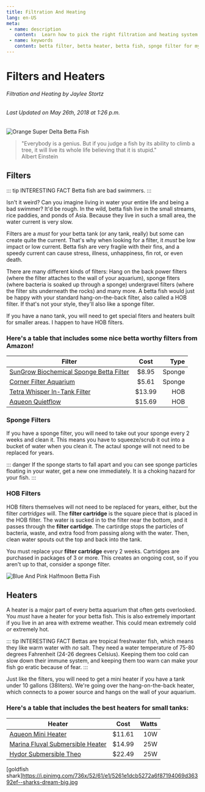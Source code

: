 ```yaml
---
title: Filtration And Heating
lang: en-US
meta:
 - name: description
   content:  Learn how to pick the right filtration and heating system for you and your betta fish!
 - name: keywords
   content: betta filter, betta heater, betta fish, spnge filter for my betta, mini heater, do bettas need a filter, do bettas need a heater
---
```



# Filters and Heaters 

###### Filtration and Heating by Jaylee Stortz

###### Last Updated on May 26th, 2018 at 1:26 p.m.

![Orange Super Delta Betta Fish](https://media.istockphoto.com/photos/white-yellow-siamese-fighting-fish-picture-id601925038?k=6&m=601925038&s=612x612&w=0&h=pOtNyPfF6pEgm_x8Qi1flpLKmJ1tcbOhnEsZ97BO8wE=)

>"Everybody is a genius. But if you judge a fish by its ability to climb a tree, it will live its whole life believing that it is stupid." <br>
> Albert Einstein

## Filters

::: tip INTERESTING FACT
Betta fish are bad swimmers.
:::

Isn't it weird? Can you imagine living in water your entire life and being a bad swimmer? It'd be rough. In the wild, betta fish live in the small streams, rice paddies, and ponds of Asia. Because they live in such a small area, the water current is very slow. 

Filters are a *must* for your betta tank (or any tank, really) but some can create quite the current. That's why when looking for a filter, it *must* be low impact or low current. Betta fish are very fragile with their fins, and a speedy current can cause stress, illness, unhappiness, fin rot, or even death. 

There are many different kinds of filters: Hang on the back power filters (where the filter attaches to the wall of your aquarium), sponge fiters (where bacteria is soaked up through a sponge) undergravel filters (where the filter sits underneath the rocks) and many more. A betta fish would just be happy with your standard hang-on-the-back filter, also called a HOB filter. If that's not your style, they'll also like a sponge filter. 

If you have a nano tank, you will need to get special fiters and heaters built for smaller areas. I happen to have HOB filters. 

### Here's a table that includes some nice betta worthy filters from Amazon!

| Filter       | Cost| Type|
|-------------|:---:|----:|
|[SunGrow Biochemical Sponge Betta Filter](https://www.amazon.com/Biochemical-Sponge-Betta-Filter-efficiency/dp/B06XKLG9HW/ref=sr_1_2?s=pet-supplies&ie=UTF8&qid=1527265106&sr=1-2&keywords=betta%2Bfilter&th=1)             |$8.95|Sponge|
|[Corner Filter Aquarium](https://www.amazon.com/Corner-Filter-Aquarium-Internal-XY-2008/dp/B00HSCB9GC/ref=sr_1_11?s=pet-supplies&ie=UTF8&qid=1527265106&sr=1-11&keywords=betta+filter)              |$5.61|Sponge|        
|[Tetra Whisper In-Tank Filter](https://www.amazon.com/Tetra-Whisper-BioScrubber-aquariums-25816/dp/B0002DHYF4/ref=sr_1_6?s=pet-supplies&ie=UTF8&qid=1527265106&sr=1-6&keywords=betta+filter)            |$13.99|HOB|
|[Aqueon Quietflow](https://www.amazon.com/dp/B06XW2B39Z/ref=sspa_dk_detail_1?psc=1&pd_rd_i=B06XW2B39Z&pd_rd_wg=wNMC1&pd_rd_r=38ERJ68XREEJX78F49SB&pd_rd_w=aYXZI)         |$15.69|HOB|

### Sponge Filters

If you have a sponge filter, you will need to take out your sponge every 2 weeks and clean it. This means you have to squeeze/scrub it out into a bucket of water when you clean it. The actaul sponge will not need to be replaced for years. 

::: danger 
If the sponge starts to fall apart and you can see sponge particles floating in your water, get a new one immediately. It is a choking hazard for your fish. 
:::

### HOB Filters

HOB filters themselves will not need to be replaced for years, either, but the filter *cartridges* will. The **filter cartridge** is the square piece that is placed in the HOB filter. The water is sucked in to the filter near the bottom, and it passes through the **filter cartidge**. The cartirdge stops the particles of bacteria, waste, and extra food from passing along with the water. Then, clean water spouts out the top and back into the tank. 

You must replace your **filter cartridge** every 2 weeks. Cartridges are purchased in packages of 3 or more. This creates an ongoing cost, so if you aren't up to that, consider a sponge filter. 

![Blue And Pink Halfmoon Betta Fish](https://i.pinimg.com/736x/c4/c8/ff/c4c8ffaaacaafbc66f23b4edefcc5e5a.jpg)

## Heaters

A heater is a major part of every betta aquarium that often gets overlooked. You *must* have a heater for your betta fish. This is also extremely important if you live in an area with extreme weather. This could mean extremely cold *or* extremely hot. 

::: tip INTERESTING FACT
Bettas are tropical freshwater fish, which means they like warm water with *no* salt. They need a water temperature of 75-80 degrees Fahrenheit (24-26 degrees Celsius). Keeping them too cold can slow down their immune system, and keeping them too warn can make your fish go eratic because of fear. 
:::

Just like the filters, you will need to get a mini heater if you have a tank under 10 gallons (38liters).  We're going over the hang-on-the-back heater, which connects to a power source and hangs on the wall of your aquarium. 

### Here's a table that includes the best heaters for small tanks:

| Heater  | Cost| Watts|
|---------|:---:|-----:|
|[Aqueon Mini Heater](https://www.amazon.com/Aqueon-100106193-Mini-Heater-10W/dp/B01M0MESUR/ref=sr_1_3?s=pet-supplies&ie=UTF8&qid=1527271243&sr=1-3&keywords=mini+heater)        |$11.61|10W|
|[Marina Fluval Submersible Heater](https://www.amazon.com/Marina-Submersible-Heater-Aquarium-25-watt/dp/B00AFELT92/ref=sr_1_4?s=pet-supplies&ie=UTF8&qid=1527271243&sr=1-4&keywords=mini+heater)        |$14.99|25W|
|[Hydor Submersible Theo](https://www.amazon.com/Hydor-Submersible-Glass-Aquarium-Heater/dp/B00061UQ6G/ref=sr_1_1?s=pet-supplies&ie=UTF8&qid=1527271632&sr=1-1&keywords=Hydor+THEO+Submersible+aquarium+heater)       |$22.49|25W|

[goldfish shark]https://i.pinimg.com/736x/52/61/e1/5261e1dcb5272a6f87194069d36392ef--sharks-dream-big.jpg
